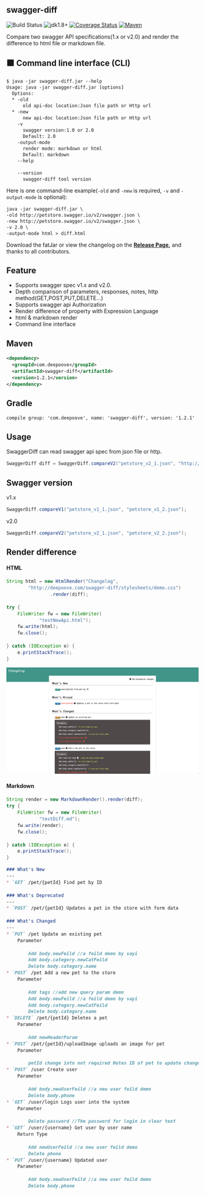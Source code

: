 ## swagger-diff

![Build Status](https://travis-ci.org/Sayi/swagger-diff.svg?branch=master) ![jdk1.8+](https://img.shields.io/badge/jdk-1.6%2B-orange.svg) [![Coverage Status](https://coveralls.io/repos/github/Sayi/swagger-diff/badge.svg)](https://coveralls.io/github/Sayi/swagger-diff) [![Maven](https://maven-badges.herokuapp.com/maven-central/com.deepoove/swagger-diff/badge.svg?style=plastic)](https://maven-badges.herokuapp.com/maven-central/com.deepoove/swagger-diff)

Compare two swagger API specifications(1.x or v2.0) and render the difference to html file or markdown file.

## :black_large_square: Command line interface (CLI) 

```shell
$ java -jar swagger-diff.jar --help
Usage: java -jar swagger-diff.jar [options]
  Options:
  * -old
      old api-doc location:Json file path or Http url
  * -new
      new api-doc location:Json file path or Http url
    -v
      swagger version:1.0 or 2.0
      Default: 2.0
    -output-mode
      render mode: markdown or html
      Default: markdown
    --help

    --version
      swagger-diff tool version
```
Here is one command-line example(`-old` and `-new` is required, `-v` and `-output-mode` is optional):
```shell
java -jar swagger-diff.jar \
-old http://petstore.swagger.io/v2/swagger.json \
-new http://petstore.swagger.io/v2/swagger.json \
-v 2.0 \
-output-mode html > diff.html
```
Download the fatJar or view the changelog on the **[Release Page](https://github.com/Sayi/swagger-diff/releases),** and thanks to all contributors.

## Feature
* Supports swagger spec v1.x and v2.0.
* Depth comparison of parameters, responses, notes, http method(GET,POST,PUT,DELETE...)
* Supports swagger api Authorization
* Render difference of property with Expression Language
* html & markdown render
* Command line interface

## Maven
```xml
<dependency>
  <groupId>com.deepoove</groupId>
  <artifactId>swagger-diff</artifactId>
  <version>1.2.1</version>
</dependency>
```

## Gradle
```shell
compile group: 'com.deepoove', name: 'swagger-diff', version: '1.2.1'
```

## Usage
SwaggerDiff can read swagger api spec from json file or http.
```java
SwaggerDiff diff = SwaggerDiff.compareV2("petstore_v2_1.json", "http://petstore.swagger.io/v2/swagger.json");
```
## Swagger version
v1.x
```java
SwaggerDiff.compareV1("petstore_v1_1.json", "petstore_v1_2.json");
```

v2.0
```java
SwaggerDiff.compareV2("petstore_v2_1.json", "petstore_v2_2.json");
```

## Render difference
#### HTML
```java
String html = new HtmlRender("Changelog",
        "http://deepoove.com/swagger-diff/stylesheets/demo.css")
                .render(diff);

try {
    FileWriter fw = new FileWriter(
            "testNewApi.html");
    fw.write(html);
    fw.close();

} catch (IOException e) {
    e.printStackTrace();
}
```
![image](https://github.com/Sayi/swagger-diff/raw/master/changelog.png)

#### Markdown
```java
String render = new MarkdownRender().render(diff);
try {
    FileWriter fw = new FileWriter(
            "testDiff.md");
    fw.write(render);
    fw.close();
    
} catch (IOException e) {
    e.printStackTrace();
}
```
```markdown
### What's New
---
* `GET` /pet/{petId} Find pet by ID

### What's Deprecated
---
* `POST` /pet/{petId} Updates a pet in the store with form data

### What's Changed
---
* `PUT` /pet Update an existing pet  
    Parameter

        Add body.newFeild //a feild demo by sayi
        Add body.category.newCatFeild
        Delete body.category.name
* `POST` /pet Add a new pet to the store  
    Parameter

        Add tags //add new query param demo
        Add body.newFeild //a feild demo by sayi
        Add body.category.newCatFeild
        Delete body.category.name
* `DELETE` /pet/{petId} Deletes a pet  
    Parameter

        Add newHeaderParam
* `POST` /pet/{petId}/uploadImage uploads an image for pet  
    Parameter

        petId change into not required Notes ID of pet to update change into ID of pet to update, default false
* `POST` /user Create user  
    Parameter

        Add body.newUserFeild //a new user feild demo
        Delete body.phone
* `GET` /user/login Logs user into the system  
    Parameter

        Delete password //The password for login in clear text
* `GET` /user/{username} Get user by user name  
    Return Type

        Add newUserFeild //a new user feild demo
        Delete phone
* `PUT` /user/{username} Updated user  
    Parameter

        Add body.newUserFeild //a new user feild demo
        Delete body.phone

```



